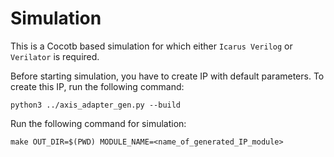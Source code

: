 # Simulation  

This is a Cocotb based simulation for which either `Icarus Verilog` or `Verilator` is required.

Before starting simulation, you have to create IP with default parameters. To create this IP, run the following command:
```
python3 ../axis_adapter_gen.py --build
```

Run the following command for simulation:
```
make OUT_DIR=$(PWD) MODULE_NAME=<name_of_generated_IP_module>
``` 
